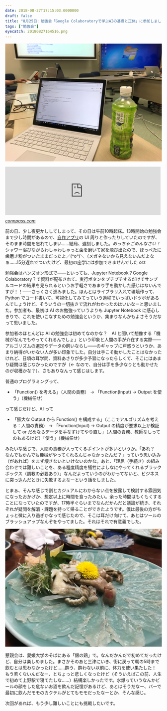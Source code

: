 ```yaml
---
date: 2018-08-27T17:15:03.0000000
draft: false
title: "8月25日：勉強会「Google Colaboratoryで学ぶAIの基礎と正体」に参加しました"
tags: ["勉強会"]
eyecatch: 20180827164516.png
---
```

<p><span itemscope itemtype="http://schema.org/Photograph"><img src="20180827164516.png" alt="f:id:daruyanagi:20180827164516p:plain" title="f:id:daruyanagi:20180827164516p:plain" class="hatena-fotolife" itemprop="image"></span></p><p><iframe src="https://hatenablog-parts.com/embed?url=https%3A%2F%2Fconnpass.com%2Fevent%2F96396%2F" title="Google Colaboratoryで学ぶAIの基礎と正体 (2018/08/25 13:00〜)" class="embed-card embed-webcard" scrolling="no" frameborder="0" style="display: block; width: 100%; height: 155px; max-width: 500px; margin: 10px 0px;"></iframe><cite class="hatena-citation"><a href="https://connpass.com/event/96396/">connpass.com</a></cite></p><p>前の日、少し夜更かししてしまって、その日は午前10時起床。13時開始の勉強会まで少し時間があるので、<a href="https://blog.daruyanagi.jp/entry/2018/08/26/224927">&#x81EA;&#x4F5C;&#x30A2;&#x30D7;&#x30EA;</a>の UI 周りと作ったりしていたのですが、そのまま時間を忘れてしまい……結局、遅刻しました。<i>めっちゃごめんなさい！</i>シャワー浴びながらわしゃわしゃっと歯を磨いて家を飛び出たので、ほっぺたに歯磨き粉がついたままだったよ／(^o^)＼（メガネないから見えないんだよなぁ……15分遅れでついたけど、最初の座学には参加できませんでした orz</p><p>勉強会はハンズオン形式で――といっても、Jupyter Notebook？Google Colaboratory？で資料が配布されて、実行ボタンをプチプチするだけでサンプルコードの結果を見られるというお手軽さであまり手を動かした感じはないんですが！！――さっくさく進みました。ほんとはライブラリ入れて環境作って、Python でコード書いて、可視化してみてっていう過程でいっぱいドツボがあるんでしょうけど、そういうの一切抜きで流れがわかったのはいいなーと思いました。参加者も、最初は AI のお勉強っていうよりも Jupyter Notebook に感心しきりで、これを使いこなすための勉強会というか、集まりなんかもよさそうだなって思いました。</p><p>参加者のほとんどは AI の勉強会は初めてなのかな？　AI と聞いて想像する「機械がなんでもやってくれるんでしょ」という印象と人間の手が介在する実際――アルゴリズムの選定やデータの飼いならし――のギャップに戸惑うというか、あまり納得がいかない人が多い印象でした。自分は手こそ動かしたことはなかったけれど、日頃の耳学問、資料あさりが多少予習になったらしくて、そこにはあまり疑問は感じなかったのですが（← なので、自分は手を多少なりとも動かせたのが収穫かな？）、さもありなんって感じはします。</p><p>普通のプログラミングって、</p>

<ul>
<li>「Function() を考える」（人間の責務） → 「Function(Input) → Output を使う」（機械任せ）</li>
</ul><p>って感じだけど、AI って</p>

<ul>
<li>「膨大な Output から Function() を構成する」（ここでアルゴリズムを考える：人間の責務） →   「Function(Input) → Output の精度が要求以上か検証して or だめならデータを手なずけてやり直し」（人間の責務、教師なしってのもあるけど）「使う」（機械任せ）</li>
</ul><p>みたいな感じで、人間の責務が入ってくるポイントが多いというか。「あれ？　なんでもかんでも機械がやってくれるんじゃなかったんだ？」っていう思い込み（があれば）をまず壊さないといけないのかな。あと、「理屈（手続き）の組み合わせでは難しいことを、ある程度精度を犠牲によしなにやってくれるブラックボックス（調教の必要あり）」なんだよっていうのがわかってないと、ビジネスに突っ込んだときに失敗するよなーという話をしました。</p><p>とまぁ、そんな感じで割とカジュアルにわからない点を披露して検討する雰囲気になったおかげか、想定以上に時間を食ったみたい。余った時間はもくもくすることになっていたのですが、17時半ぐらいまでなんだかんだと議論が続き、それぞれが疑問を解消・課題を持って帰ることができたようです。僕は最後の方がちょっと微に入り過ぎかなって感じたので、そこは耳だけ向けて、あとはツールのブラッシュアップなんぞをやってました。それはそれで有意義でした。</p><p><span itemscope itemtype="http://schema.org/Photograph"><img src="20180827171229.png" alt="f:id:daruyanagi:20180827171229p:plain" title="f:id:daruyanagi:20180827171229p:plain" class="hatena-fotolife" itemprop="image"></span></p><p>懇親会は、愛媛大学のそばにある「銀の鶏」で。なんだかんだで初めてだったけど、自分は楽しめました。まさかそのあと三津にいき、街に戻って朝の5時まで飲むとは思わなかったけど……酔う、酔わない以前に、体力を使い果たした！　もう若くないんだなー、とちょっと悲しくなったけど（そういえばこの前、人生で初めて上野駅で寝てたしな……）結構楽しかったです。水爆っていうなんかビールの顔をした危ないお酒を飲んだ記憶があるけど、あとはそうだなー、バーで最初に飲んだモモのカクテルがとてもモモだったなーとか、そんな感じ。</p><p>次回があれば、もう少し難しいことにも挑戦したいです。</p>
